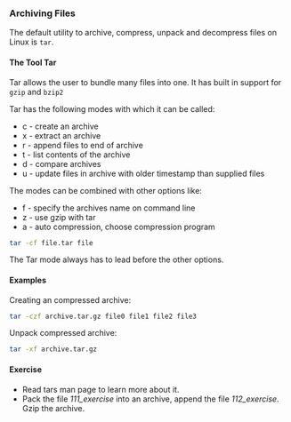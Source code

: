 ### Archiving Files 
The default utility to archive, compress, unpack and decompress files on Linux is `tar`.

#### The Tool Tar
Tar allows the user to bundle many files into one. It has built in support for `gzip` and `bzip2`

Tar has the following modes with which it can be called:

- c - create an archive
- x - extract an archive
- r - append files to end of archive
- t - list contents of the archive
- d - compare archives
- u - update files in archive with older timestamp than supplied files

The modes can be combined with other options like:

- f - specify the archives name on command line
- z - use gzip with tar
- a - auto compression, choose compression program

~~~~ bash
tar -cf file.tar file 
~~~~

The Tar mode always has to lead before the other options.

#### Examples

Creating an compressed archive:

~~~~ bash
tar -czf archive.tar.gz file0 file1 file2 file3 
~~~~

Unpack compressed archive:

~~~~ bash
tar -xf archive.tar.gz
~~~~

#### Exercise
- Read tars man page to learn more about it.
- Pack the file *111_exercise* into an archive, append the file *112_exercise*. Gzip the archive.

